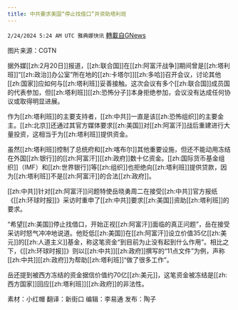 ```yaml
---
title: 中共要求美国“停止找借口”并资助塔利班
---
```

`2/24/2024 5:24 AM UTC 雅典娜快讯` [轉載自GNews](https://gnews.org/articles/2337253)

图片来源：CGTN

据外媒[[zh:2月20日]]报道，[[zh:联合国]]在[[zh:阿富汗战争]]期间曾是[[zh:塔利班]]“[[zh:政治]]办公室”所在地的[[zh:卡塔尔]][[zh:多哈]]召开会议，讨论其他[[zh:国家]]应如何与[[zh:塔利班]]妥善接触。这次会议有多个[[zh:联合国]]成员国的代表参加，但[[zh:塔利班]][[zh:恐怖分子]]本身拒绝参加，会议没有达成任何协议或取得明显进展。

作为[[zh:塔利班]]的主要支持者，[[zh:中共]]一直是该[[zh:恐怖组织]]的主要金主。[[zh:北京]]还通过其官方媒体要求[[zh:美国]]对[[zh:阿富汗]]战后重建进行大量投资，这相当于为[[zh:塔利班]]提供资金。

虽然[[zh:塔利班]]控制了总统府和[[zh:喀布尔]]其他重要设施，但还不能动用冻结在外国[[zh:银行]]的[[zh:阿富汗]][[zh:政府]]数十亿资金。[[zh:国际货币基金组织]]（IMF）和[[zh:世界银行]]等[[zh:组织]]也拒绝向[[zh:塔利班]]提供贷款，因为[[zh:塔利班]]不是[[zh:阿富汗]]的合法[[zh:政府]]。

[[zh:中共]]针对[[zh:阿富汗]]问题特使岳晓勇周二在接受[[zh:中共]]官方报纸《[[zh:环球时报]]》采访时重申了[[zh:中共]]要求[[zh:美国]]资助[[zh:塔利班]]的要求。

“希望[[zh:美国]]停止找借口，开始正视[[zh:阿富汗]]面临的真正问题”，岳在接受采访时怒气冲冲地说道。他贬低[[zh:美国]]在[[zh:阿富汗]]设立价值35亿[[zh:美元]]的[[zh:人道主义]]基金，称这笔资金“到目前为止没有起到什么作用”。相比之下，《[[zh:环球时报]]》则以[[zh:中共]][[zh:政府]]撰写的“11点文件”为例，声称[[zh:中共]][[zh:政府]]为帮助[[zh:塔利班]]“做了很多工作”。

岳还提到被西方冻结的资金据信价值约70亿[[zh:美元]]，这笔资金被冻结是[[zh:西方国家]]回应[[zh:塔利班]][[zh:政府]]的非法性。

         
素材：小红帽  翻译：新街口  编辑：李易通   发布：陶子



